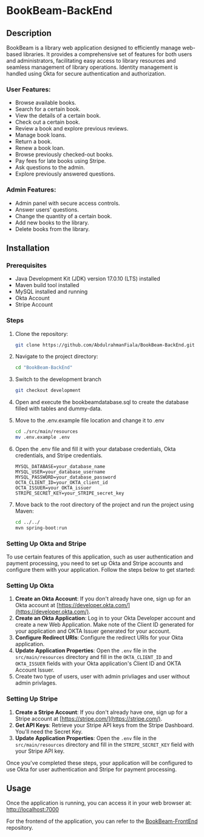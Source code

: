 # BookBeam-BackEnd 

## Description
BookBeam is a library web application designed to efficiently manage web-based libraries. It provides a comprehensive set of features for both users and administrators, facilitating easy access to library resources and seamless management of library operations. Identity management is handled using Okta for secure authentication and authorization.

### User Features:
- Browse available books.
- Search for a certain book.
- View the details of a certain book.
- Check out a certain book.
- Review a book and explore previous reviews.
- Manage book loans.
- Return a book.
- Renew a book loan.
- Browse previously checked-out books.
- Pay fees for late books using Stripe.
- Ask questions to the admin.
- Explore previously answered questions.

### Admin Features:
- Admin panel with secure access controls.
- Answer users' questions.
- Change the quantity of a certain book.
- Add new books to the library.
- Delete books from the library.


## Installation

### Prerequisites
- Java Development Kit (JDK) version 17.0.10 (LTS) installed
- Maven build tool installed
- MySQL installed and running
- Okta Account
- Stripe Account

### Steps
1. Clone the repository:
   ```bash
   git clone https://github.com/AbdulrahmanFiala/BookBeam-BackEnd.git

2. Navigate to the project directory:
   ```bash
   cd "BookBeam-BackEnd"

3. Switch to the development branch
   ```bash
   git checkout development

4. Open and execute the bookbeamdatabase.sql to create the database filled with tables and dummy-data.


5. Move to the .env.example file location and change it to .env
   ```bash
   cd ./src/main/resources
   mv .env.example .env

6. Open the .env file and fill it with your database credentials, Okta credentials, and Stripe credentials.
   ```plaintext
   MYSQL_DATABASE=your_database_name
   MYSQL_USER=your_database_username
   MYSQL_PASSWORD=your_database_password
   OCTA_CLIENT_ID=your_OKTA_client_id
   OCTA_ISSUER=your_OKTA_issuer
   STRIPE_SECRET_KEY=your_STRIPE_secret_key
   ```
8. Move back to the root directory of the project and run the project using Maven:
   ```bash
   cd ../../
   mvn spring-boot:run

### Setting Up Okta and Stripe

To use certain features of this application, such as user authentication and payment processing, you need to set up Okta and Stripe accounts and
configure them with your application. Follow the steps below to get started:

### Setting Up Okta
1. **Create an Okta Account**: If you don't already have one, sign up for an Okta account at [https://developer.okta.com/](https://developer.okta.com/).
2. **Create an Okta Application**: Log in to your Okta Developer account and create a new Web Application. Make note of the Client ID generated for your application
and OKTA Issuer generated for your account.
3. **Configure Redirect URIs**: Configure the redirect URIs for your Okta application.
4. **Update Application Properties**: Open the `.env` file in the `src/main/resources` directory and fill in the `OKTA_CLIENT_ID` and `OKTA_ISSUER`
fields with your Okta application's Client ID and OKTA Account Issuer.
5. Create two type of users, user with admin privliages and user without admin privlages.

### Setting Up Stripe
1. **Create a Stripe Account**: If you don't already have one, sign up for a Stripe account at [https://stripe.com/](https://stripe.com/).
2. **Get API Keys**: Retrieve your Stripe API keys from the Stripe Dashboard. You'll need the Secret Key.
3. **Update Application Properties**: Open the `.env` file in the `src/main/resources` directory and fill in the `STRIPE_SECRET_KEY` field with your Stripe API key.

Once you've completed these steps, your application will be configured to use Okta for user authentication and Stripe for payment processing.



## Usage
Once the application is running, you can access it in your web browser at:
[http://localhost:7000](http://localhost:7000)

For the frontend of the application, you can refer to the [BookBeam-FrontEnd](https://github.com/AbdulrahmanFiala/BookBeam-FrontEnd) repository.

